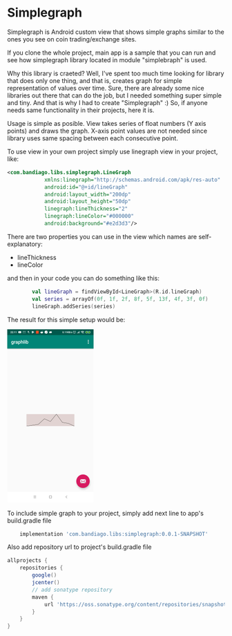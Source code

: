 # Simplegraph
Simplegraph is Android custom view that shows simple graphs similar to the ones you see on coin trading/exchange sites.

If you clone the whole project, main app is a sample that you can run and see how simplegraph library located in module "simplebraph" is used.

Why this library is craeted? Well, I've spent too much time looking for library that does only one thing, and that is, creates graph for simple representation of values over time. Sure, there are already some nice libraries out there that can do the job, but I needed something super simple and tiny. And that is why I had to create "Simplegraph" :) So, if anyone needs same functionality in their projects, here it is.

Usage is simple as posible. View takes series of float numbers (Y axis points) and draws the graph. X-axis point values are not needed since library uses same spacing between each consecutive point.

To use view in your own project simply use linegraph view in your project, like:

~~~xml
<com.bandiago.libs.simplegraph.LineGraph
            xmlns:linegraph="http://schemas.android.com/apk/res-auto"
            android:id="@+id/lineGraph"
            android:layout_width="200dp"
            android:layout_height="50dp"
            linegraph:lineThickness="2"
            linegraph:lineColor="#000000"
            android:background="#e2d3d3"/>
~~~

There are two properties you can use in the view which names are self-explanatory:
 - lineThickness
 - lineColor
 

and then in your code you can do something like this:

~~~kotlin
        val lineGraph = findViewById<LineGraph>(R.id.lineGraph)
        val series = arrayOf(0f, 1f, 2f, 8f, 5f, 13f, 4f, 3f, 0f)
        lineGraph.addSeries(series)
~~~

The result for this simple setup would be:

![Alt text](img/screenshot.jpg?raw=true "Screenshot")

To include simple graph to your project, simply add next line to app's build.gradle file

~~~gradle
    implementation 'com.bandiago.libs:simplegraph:0.0.1-SNAPSHOT'
~~~

Also add repository url to project's build.gradle file

~~~gradle
allprojects {
    repositories {
        google()
        jcenter()
        // add sonatype repository
        maven {
            url 'https://oss.sonatype.org/content/repositories/snapshots/'
        }
    }
}
~~~
